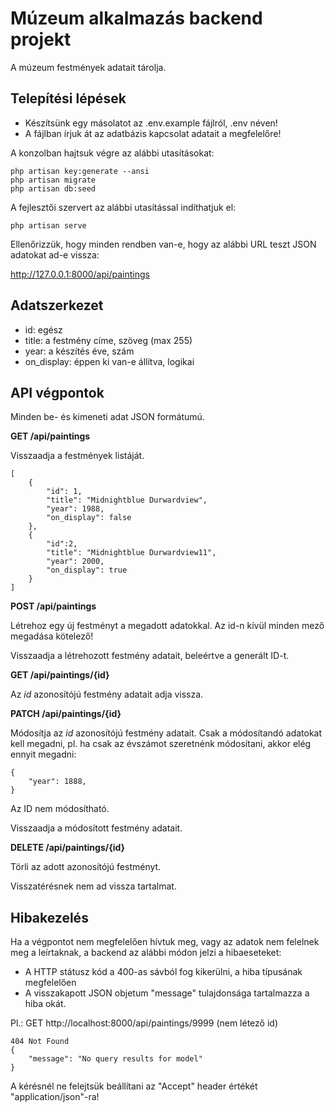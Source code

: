 # Múzeum alkalmazás backend projekt

A múzeum festmények adatait tárolja.

## Telepítési lépések

* Készítsünk egy másolatot az .env.example fájlról, .env néven!
* A fájlban írjuk át az adatbázis kapcsolat adatait a megfelelőre!

A konzolban hajtsuk végre az alábbi utasításokat:

    php artisan key:generate --ansi
    php artisan migrate
    php artisan db:seed

A fejlesztői szervert az alábbi utasítással indíthatjuk el:

    php artisan serve

Ellenőrizzük, hogy minden rendben van-e, hogy az alábbi URL teszt JSON adatokat ad-e vissza:

http://127.0.0.1:8000/api/paintings

## Adatszerkezet

* id: egész
* title: a festmény címe, szöveg (max 255)
* year: a készítés éve, szám
* on_display: éppen ki van-e állítva, logikai

## API végpontok

Minden be- és kimeneti adat JSON formátumú.

**GET /api/paintings**

Visszaadja a festmények listáját.

    [
        {
            "id": 1,
            "title": "Midnightblue Durwardview",
            "year": 1988,
            "on_display": false
        },
        {
            "id":2,
            "title": "Midnightblue Durwardview11",
            "year": 2000,
            "on_display": true
        }
    ]

**POST /api/paintings**

Létrehoz egy új festményt a megadott adatokkal. Az id-n kívül minden mező megadása kötelező!

Visszaadja a létrehozott festmény adatait, beleértve a generált ID-t.

**GET /api/paintings/{id}**

Az *id* azonosítójú festmény adatait adja vissza.

**PATCH /api/paintings/{id}**

Módosítja az *id* azonosítójú festmény adatait. Csak a módosítandó adatokat kell megadni, pl. ha csak az évszámot szeretnénk módosítani, akkor elég ennyit megadni:

    {
        "year": 1888,
    }

Az ID nem módosítható.

Visszaadja a módosított festmény adatait.

**DELETE /api/paintings/{id}**

Törli az adott azonosítójú festményt.

Visszatérésnek nem ad vissza tartalmat.

## Hibakezelés

Ha a végpontot nem megfelelően hívtuk meg, vagy az adatok nem felelnek meg a leírtaknak, a backend az alábbi módon jelzi a hibaeseteket:

* A HTTP státusz kód a 400-as sávból fog kikerülni, a hiba típusának megfelelően
* A visszakapott JSON objetum "message" tulajdonsága tartalmazza a hiba okát.

Pl.: GET http://localhost:8000/api/paintings/9999 (nem létező id)

    404 Not Found
    {
        "message": "No query results for model"
    }

A kérésnél ne felejtsük beállítani az "Accept" header értékét "application/json"-ra!
